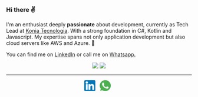 
 
### Hi there ✌

I'm an enthusiast deeply **passionate** about development, currently as Tech Lead at [Konia Tecnologia](https://konia.com.br/). With a strong foundation in C#, Kotlin and Javascript. My expertise spans not only application development but also cloud servers like AWS and Azure. 🚀

You can find me on [LinkedIn](https://www.linkedin.com/in/willians-tavares95/) or call me on [Whatsapp.](https://api.whatsapp.com/send?phone=5511943206420)

<div align='center'> 
  <img height="170em" src="https://github-readme-stats.vercel.app/api?username=willsTavares&show_icons=true&rank_icon=github&include_all_commits=true&theme=github_dark">
  <img height="170em" src="https://github-readme-stats.vercel.app/api/top-langs/?username=willsTavares&theme=github_dark&layout=donut&hide=html,css,mdx,scss">
</div>

  ---
  
<p align='center'>
<a href="https://www.linkedin.com/in/willians-tavares95/"><img height="30" src="Assets/linkedin.png"></a>&nbsp;&nbsp;
<a href="https://api.whatsapp.com/send?phone=5511943206420"><img height="30" src="Assets/whatsapp.png"></a>&nbsp;&nbsp;
</p>

